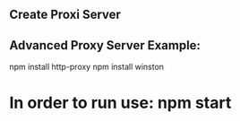 ## Create Proxi Server
## Advanced Proxy Server Example:
npm install http-proxy
npm install winston

# In order to run use: npm start
